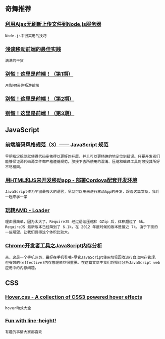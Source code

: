 
## 奇舞推荐

### [利用Ajax无刷新上传文件到Node.js服务器](http://chensd.com/2015-01/Node-js-Ajax-Upload-File.html)

    Node.js中很实用的技巧

### [浅谈移动前端的最佳实践](http://www.cnblogs.com/yexiaochai/p/4219523.html)

    满满的干货

### [别慌！这里是前端！（第1期）](http://www.w3ctech.com/topic/748)

    月影MM带你畅游前端

### [别慌！这里是前端！（第2期）](http://www.w3ctech.com/topic/747)

### [别慌！这里是前端！（第3期）](http://www.w3ctech.com/topic/754)

## JavaScript

### [前端编码风格规范（3）—— JavaScript 规范](http://www.css88.com/archives/5366)

    早期指定规范就使得代码审核得以更好的开展，并且可以更精确的地定位到错误。只要开发者们能够保证源代码源文件都严格遵循规范，那接下去所使用的混淆、压缩和编译工具则可投其所好不尽相同。

### [用HTML和JS来开发移动app - 部署Cordova配套开发环境](http://segmentfault.com/blog/freezingzz/1190000002536799)

    JavaScript作为宇宙最强大的语言，早就可以用来进行移动App的开发，跟着这篇文章，我们一起来学一学

### [玩转AMD - Loader](http://efe.baidu.com/blog/dissecting-amd-loader/?from=singlemessage&isappinstalled=1)

    理由很简单，因为太大了。RequireJS 经过语法压缩和 GZip 后，体积超过了 6k。RequireJS 最新版本已经降到了 6.1k，在 2012 年底时候的版本是接近 7k。由于下面的一些期望，让我们觉得这个体积比较大。

### [Chrome开发者工具之JavaScript内存分析](http://web.jobbole.com/81915/?from=singlemessage&isappinstalled=1)

    亲，这是一个手机网页，最好在手机看哦~尽管JavaScript使用垃圾回收进行自动内存管理，但有效的(effective)内存管理依然很重要。在这篇文章中我们将探讨分析JavaScript web应用中的内存问题。

## CSS

### [Hover.css - A collection of CSS3 powered hover effects](http://ianlunn.github.io/Hover/)

    hover动效大全

### [Fun with line-height!](http://css-tricks.com/fun-line-height/)

    有趣的事情大家都喜欢
